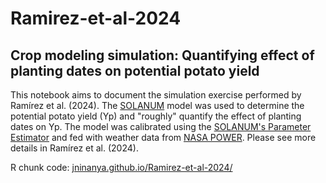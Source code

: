 # Ramirez-et-al-2024
## Crop modeling simulation: Quantifying effect of planting dates on potential potato yield
This notebook aims to document the simulation exercise performed by Ramírez et al. (2024). The [SOLANUM](https://cipotato.org/site/inrm/home/downmod.htm) model was used to determine the potential potato yield (Yp) and "roughly" quantify the effect of planting dates on Yp. The model was calibrated using the [SOLANUM's Parameter Estimator](https://doi.org/10.1515/opag-2018-0019) and fed with weather data from [NASA POWER](https://cran.r-project.org/web/packages/nasapower/index.html). Please see more details in Ramírez et al. (2024).

R chunk code: [jninanya.github.io/Ramirez-et-al-2024/](jninanya.github.io/Ramirez-et-al-2024/)
